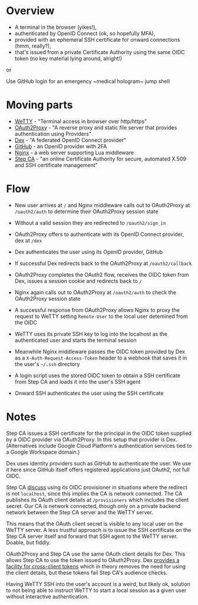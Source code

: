 # Overview

* A terminal in the browser (yikes!),
* authenticated by OpenID Connect (ok, so hopefully MFA),
* provided with an ephemeral SSH certificate for onward connections (hmm, really?),
* that's issued from a private Certificate Authority using the same OIDC token (no key material lying around, alright!)

or

Use GitHub login for an emergency ~medical hologram~ jump shell

# Moving parts

* [WeTTY](https://github.com/butlerx/wetty) - "Terminal access in browser over http/https"
* [OAuth2Proxy](https://github.com/oauth2-proxy/oauth2-proxy) - "A reverse proxy and static file server that provides authentication using Providers"
* [Dex](https://github.com/dexidp/dex) - "A federated OpenID Connect provider"
* [GitHub](https://github.com/) - an OpenID provider with 2FA
* [Nginx](https://nginx.org) - a web server supporting Lua middleware
* [Step CA](https://smallstep.com/docs/step-ca/) - "an online Certificate Authority for secure, automated X.509 and SSH certificate management"

# Flow

* New user arrives at `/` and Nginx middleware calls out to OAuth2Proxy at
  `/oauth2/auth` to determine their OAuth2Proxy session state

* Without a valid session they are redirected to `/oauth2/sign_in`

* OAuth2Proxy offers to authenticate with its OpenID Connect provider, dex at
  `/dex`

* Dex authenticates the user using its OpenID provider, GitHub

* If successful Dex redirects back to the OAuth2Proxy at `/oauth2/callback`

* OAuth2Proxy completes the OAuth2 flow, receives the OIDC token from Dex,
  issues a session cookie and redirects back to `/`

* Nginx again calls out to OAuth2Proxy at `/oauth2/auth` to check the
  OAuth2Proxy session state

* A successful response from OAuth2Proxy allows Nginx to proxy the request to
  WeTTY setting `Remote-User` to the local user detemined from the OIDC

* WeTTY uses its private SSH key to log into the localhost as the authenticated
  user and starts the terminal session

* Meanwhile Nginx middleware passes the OIDC token provided by Dex as a
  `X-Auth-Request-Access-Token` header to a webhook that saves it in the user's
  `~/.ssh` directory

* A login script uses the stored OIDC token to obtain a SSH certificate from
  Step CA and loads it into the user's SSH agent 

* Onward SSH authenticates the user using the SSH certificate

# Notes

Step CA issues a SSH certificate for the principal in the OIDC token supplied
by a OIDC provider via OAuth2Proxy. In this setup that provider is Dex.
(Alternatives include Google Cloud Platform's authentication services tied to
a Google Workspace domain.)

Dex uses identity providers such as GitHub to authenticate the user. We use it
here since GitHub itself offers registered applications just OAuth2, not full
OIDC.

Step CA [discuss](https://smallstep.com/docs/step-ca/provisioners/#notes) using
its OIDC provisioner in situations where the redirect is not `localhost`, since
this implies the CA is network connected. The CA publishes its OAuth client
details at `/provisioners` which includes the client secret. Our CA *is*
network connected, though only on a private backend network between the Step CA
server and the WeTTY server.

This means that the OAuth client secret is visible to any local user on the
WeTTY server. A less trustful approach is to issue the SSH certificate on the
Step CA server itself and forward that SSH agent to the WeTTY server. Doable,
but fiddly.

OAuth2Proxy and Step CA use the same OAuth client details for Dex. This allows
Step CA to use the token issued to OAuth2Proxy.  Dex [provides a facility for
cross-client
tokens](https://dexidp.io/docs/custom-scopes-claims-clients/#cross-client-trust-and-authorized-party)
which in theory removes the need for using the client details, but these tokens
fail Step CA's audience checks.

Having WeTTY SSH into the user's account is a weird, but likely ok, solution to
not being able to instruct WeTTY to start a local session as a given user
without interactive authentication.
